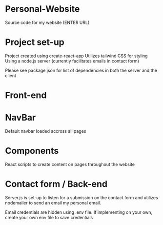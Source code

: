 # Personal-Website
Source code for my website (ENTER URL)

# Project set-up
Project created using create-react-app
Utilizes tailwind CSS for styling
Using a node.js server (currently facilitates emails in contact form)

Please see package.json for list of dependencies in both the server and the client

# Front-end

# NavBar
Default navbar loaded accross all pages

# Components
React scripts to create content on pages throughout the website

# Contact form / Back-end
Server.js is set-up to listen for a submission on the contact form and utilizes nodemailer to send an email my personal email. 

Email credentials are hidden using .env file. If implementing on your own, create your own env file to save credentials